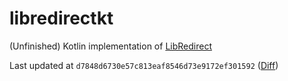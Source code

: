 # libredirectkt

(Unfinished) Kotlin implementation of [LibRedirect](https://github.com/libredirect/libredirect)

Last updated
at `d7848d6730e57c813eaf8546d73e9172ef301592` ([Diff](https://github.com/libredirect/libredirect/compare/d7848d6730e57c813eaf8546d73e9172ef301592...master))
